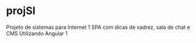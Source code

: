# projSI
Projeto de sistemas para Internet 1
SPA com dicas de xadrez, sala de chat e CMS
Utilizando Angular 1
